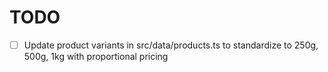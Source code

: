 # TODO
- [ ] Update product variants in src/data/products.ts to standardize to 250g, 500g, 1kg with proportional pricing
